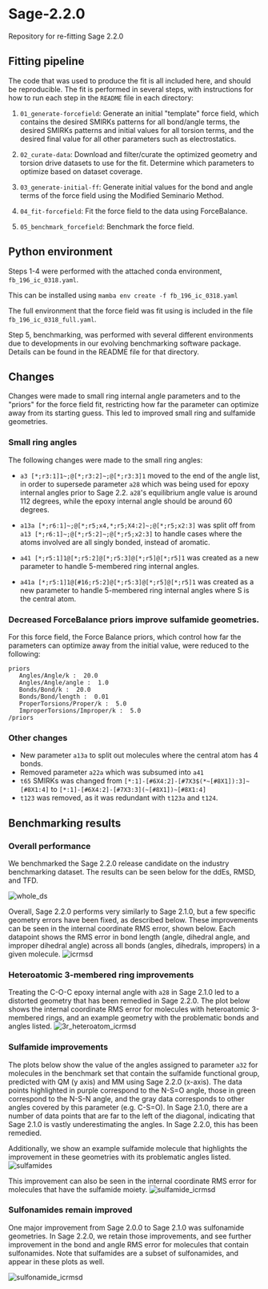 # Sage-2.2.0
Repository for re-fitting Sage 2.2.0

## Fitting pipeline
The code that was used to produce the fit is all included here, and should be reproducible. The fit is performed in several steps, with instructions for how to run each step in the `README` file in each directory:

1. `01_generate-forcefield`: Generate an initial "template" force field, which contains the desired SMIRKs patterns for all bond/angle terms, the desired SMIRKs patterns and initial values for all torsion terms, and the desired final value for all other parameters such as electrostatics.

2. `02_curate-data`: Download and filter/curate the optimized geometry and torsion drive datasets to use for the fit. Determine which parameters to optimize based on dataset coverage.

3. `03_generate-initial-ff`: Generate initial values for the bond and angle terms of the force field using the Modified Seminario Method.

4. `04_fit-forcefield`: Fit the force field to the data using ForceBalance.

5. `05_benchmark_forcefield`: Benchmark the force field.

## Python environment
Steps 1-4 were performed with the attached conda environment, `fb_196_ic_0318.yaml`.

This can be installed using `mamba env create -f fb_196_ic_0318.yaml`

The full environment that the force field was fit using is included in the file `fb_196_ic_0318_full.yaml`.

Step 5, benchmarking, was performed with several different environments due to developments in our evolving benchmarking software package. Details can be found in the README file for that directory.

## Changes

Changes were made to small ring internal angle parameters and to the "priors" for the force field fit, restricting how far the parameter can optimize away from its starting guess.
This led to improved small ring and sulfamide geometries.

### Small ring angles
The following changes were made to the small ring angles:

* `a3 [*;r3:1]1~;@[*;r3:2]~;@[*;r3:3]1` moved to the end of the angle list, in order to supersede parameter `a28` which was being used for epoxy internal angles prior to Sage 2.2. `a28`'s equilibrium angle value is around 112 degrees, while the epoxy internal angle should be around 60 degrees. 

* `a13a [*;r6:1]~;@[*;r5;x4,*;r5;X4:2]~;@[*;r5;x2:3]` was split off from `a13 [*;r6:1]~;@[*;r5:2]~;@[*;r5;x2:3]` to handle cases where the atoms involved are all singly bonded, instead of aromatic.

* `a41 [*;r5:1]1@[*;r5:2]@[*;r5:3]@[*;r5]@[*;r5]1` was created as a new parameter to handle 5-membered ring internal angles.

* `a41a [*;r5:1]1@[#16;r5:2]@[*;r5:3]@[*;r5]@[*;r5]1` was created as a new parameter to handle 5-membered ring internal angles where S is the central atom.

### Decreased ForceBalance priors improve sulfamide geometries.

For this force field, the Force Balance priors, which control how far the parameters can optimize away from the initial value, were reduced to the following:

```
priors
   Angles/Angle/k :  20.0
   Angles/Angle/angle :  1.0
   Bonds/Bond/k :  20.0
   Bonds/Bond/length :  0.01
   ProperTorsions/Proper/k :  5.0
   ImproperTorsions/Improper/k :  5.0
/priors
```

### Other changes
- New parameter `a13a` to split out molecules where the central atom has 4 bonds.
- Removed parameter `a22a` which was subsumed into `a41`
- `t65` SMIRKs was changed from `[*:1]-[#6X4:2]-[#7X3$(*~[#8X1]):3]~[#8X1:4]` to `[*:1]-[#6X4:2]-[#7X3:3](~[#8X1])~[#8X1:4]`
- `t123` was removed, as it was redundant with `t123a` and `t124`.

## Benchmarking results

### Overall performance
We benchmarked the Sage 2.2.0 release candidate on the industry benchmarking dataset. The results can be seen below for the ddEs, RMSD, and TFD. 

![whole_ds](https://github.com/openforcefield/sage-2.2.0/assets/29759281/5e8b48e1-9c33-4d52-95d4-6f1e89d96563)

Overall, Sage 2.2.0 performs very similarly to Sage 2.1.0, but a few specific geometry errors have been fixed, as described below. These improvements can be seen in the internal coordinate RMS error, shown below. Each datapoint shows the RMS error in bond length (angle, dihedral angle, and improper dihedral angle) across all bonds (angles, dihedrals, impropers) in a given molecule.
![icrmsd](https://github.com/openforcefield/sage-2.2.0/assets/29759281/e8f661dc-bb95-4c46-8cd8-cc136b52c1b4)

### Heteroatomic 3-membered ring improvements

Treating the C-O-C epoxy internal angle with `a28` in Sage 2.1.0 led to a distorted geometry that has been remedied in Sage 2.2.0. The plot below shows the internal coordinate RMS error for molecules with heteroatomic 3-membered rings, and an example geometry with the problematic bonds and angles listed.
![3r_heteroatom_icrmsd](https://github.com/openforcefield/sage-2.2.0/assets/29759281/7136b4eb-89f4-4bde-8e89-c3215059ad94)

### Sulfamide improvements
The plots below show the value of the angles assigned to parameter `a32` for molecules in the benchmark set that contain the sulfamide functional group, predicted with QM (y axis) and MM using Sage 2.2.0 (x-axis). The data points highlighted in purple correspond to the N-S=O angle, those in green correspond to the N-S-N angle, and the gray data corresponds to other angles covered by this parameter (e.g. C-S=O). In Sage 2.1.0, there are a number of data points that are far to the left of the diagonal, indicating that Sage 2.1.0 is vastly underestimating the angles. In Sage 2.2.0, this has been remedied. 

Additionally, we show an example sulfamide molecule that highlights the improvement in these geometries with its problematic angles listed.
![sulfamides](https://github.com/openforcefield/sage-2.2.0/assets/29759281/2355f22b-d802-41ca-9409-584606293a06) 

This improvement can also be seen in the internal coordinate RMS error for molecules that have the sulfamide moiety.
![sulfamide_icrmsd](https://github.com/openforcefield/sage-2.2.0/assets/29759281/210c9e07-3a7b-49e2-b6f4-02216ee9d12a)

### Sulfonamides remain improved
One major improvement from Sage 2.0.0 to Sage 2.1.0 was sulfonamide geometries. In Sage 2.2.0, we retain those improvements, and see further improvement in the bond and angle RMS error for molecules that contain sulfonamides. Note that sulfamides are a subset of sulfonamides, and appear in these plots as well. 

![sulfonamide_icrmsd](https://github.com/openforcefield/sage-2.2.0/assets/29759281/b1ad6cd2-6625-4514-8482-10afba1be010)


